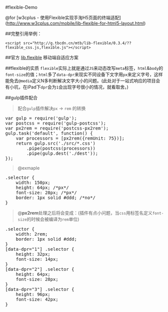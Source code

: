 #flexible-Demo

@for [w3cplus - 使用Flexible实现手淘H5页面的终端适配] (http://www.w3cplus.com/mobile/lib-flexible-for-html5-layout.html) 

##完整引用举例：

    <script src="http://g.tbcdn.cn/mtb/lib-flexible/0.3.4/??flexible_css.js,flexible.js"></script>

##官方 [lib.flexible](https://github.com/amfe/lib-flexible)
移动端自适应方案

##flexible的实质
`flexible`实际上就是通过`JS`来动态改写`meta`标签，`html`&`body`的`font-size`的值；`html`多了`data-dpr`来现实不同设备下文字用`px`来定义字号，这样能免去`@media`定义N多判断解决文字大小的问题。(此处对于一站式响应的项目会有小坑，在iPad下`dpr`会为`1`会出现字号很小的情况，就看取舍。)

##gulp插件配合
> 配合`gulp`插件解决`px` -> `rem` 的转换

<pre>
var gulp = require('gulp');
var postcss = require('gulp-postcss');
var px2rem = require('postcss-px2rem');
gulp.task('default', function() {
    var processors = [px2rem({remUnit: 75})];
    return gulp.src('./src/*.css')
        .pipe(postcss(processors))
        .pipe(gulp.dest('./dest'));
});
</pre>

>@exmaple

<pre>
.selector {
    width: 150px;
    height: 64px; /*px*/
    font-size: 28px; /*px*/
    border: 1px solid #ddd; /*no*/
}
</pre>

>@**px2rem**处理之后将会变成：(插件有点小问题，当`css`用标签名定义`font-size`的时候会被编译为`rem`单位)

<pre>
.selector {
    width: 2rem;
    border: 1px solid #ddd;
}
[data-dpr="1"] .selector {
    height: 32px;
    font-size: 14px;
}
[data-dpr="2"] .selector {
    height: 64px;
    font-size: 28px;
}
[data-dpr="3"] .selector {
    height: 96px;
    font-size: 42px;
}
</pre>
